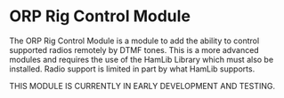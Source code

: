# ORP Rig Control Module
The ORP Rig Control Module is a module to add the ability to control supported radios remotely by DTMF tones. This is a more advanced modules and requires the use of the HamLib Library which must also be installed. Radio support is limited in part by what HamLib supports.

THIS MODULE IS CURRENTLY IN EARLY DEVELOPMENT AND TESTING. 